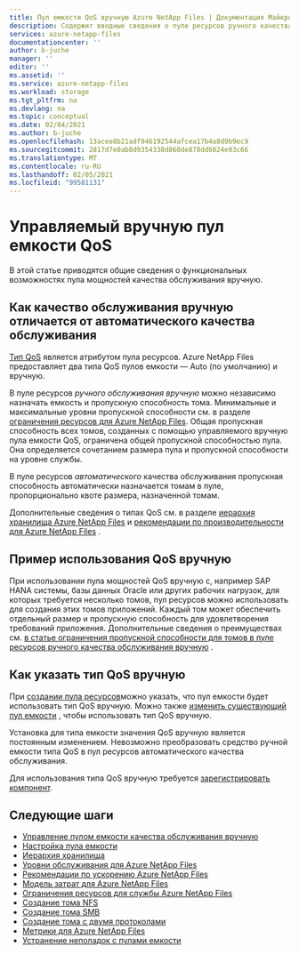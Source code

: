 ```yaml
---
title: Пул емкости QoS вручную Azure NetApp Files | Документация Майкрософт
description: Содержит вводные сведения о пуле ресурсов ручного качества обслуживания вручную и ссылки на дополнительные сведения.
services: azure-netapp-files
documentationcenter: ''
author: b-juche
manager: ''
editor: ''
ms.assetid: ''
ms.service: azure-netapp-files
ms.workload: storage
ms.tgt_pltfrm: na
ms.devlang: na
ms.topic: conceptual
ms.date: 02/04/2021
ms.author: b-juche
ms.openlocfilehash: 13acee8b21adf946192544afcea17b4a8d9b9ec9
ms.sourcegitcommit: 2817d7e0ab8d9354338d860de878dd6024e93c66
ms.translationtype: MT
ms.contentlocale: ru-RU
ms.lasthandoff: 02/05/2021
ms.locfileid: "99581131"
---
```

# <a name="manual-qos-capacity-pool"></a>Управляемый вручную пул емкости QoS

В этой статье приводятся общие сведения о функциональных возможностях пула мощностей качества обслуживания вручную.

## <a name="how-manual-qos-differs-from-auto-qos"></a>Как качество обслуживания вручную отличается от автоматического качества обслуживания

[Тип QoS](azure-netapp-files-understand-storage-hierarchy.md#qos_types) является атрибутом пула ресурсов. Azure NetApp Files предоставляет два типа QoS пулов емкости — Auto (по умолчанию) и вручную.  

В пуле ресурсов *ручного обслуживания вручную* можно независимо назначать емкость и пропускную способность тома. Минимальные и максимальные уровни пропускной способности см. в разделе [ограничения ресурсов для Azure NetApp Files](azure-netapp-files-resource-limits.md#resource-limits). Общая пропускная способность всех томов, созданных с помощью управляемого вручную пула емкости QoS, ограничена общей пропускной способностью пула. Она определяется сочетанием размера пула и пропускной способности на уровне службы. 

В пуле ресурсов *автоматического* качества обслуживания пропускная способность автоматически назначается томам в пуле, пропорционально квоте размера, назначенной томам.  

Дополнительные сведения о типах QoS см. в разделе [иерархия хранилища Azure NetApp Files](azure-netapp-files-understand-storage-hierarchy.md) и [рекомендации по производительности для Azure NetApp Files](azure-netapp-files-performance-considerations.md) .

## <a name="example-of-using-manual-qos"></a>Пример использования QoS вручную

При использовании пула мощностей QoS вручную с, например SAP HANA системы, базы данных Oracle или других рабочих нагрузок, для которых требуется несколько томов, пул ресурсов можно использовать для создания этих томов приложений.  Каждый том может обеспечить отдельный размер и пропускную способность для удовлетворения требований приложения.  Дополнительные сведения о преимуществах см. [в статье ограничения пропускной способности для томов в пуле ресурсов ручного качества обслуживания вручную](azure-netapp-files-service-levels.md#throughput-limit-examples-of-volumes-in-a-manual-qos-capacity-pool) .  

## <a name="how-to-specify-the-manual-qos-type"></a>Как указать тип QoS вручную

При [создании пула ресурсов](azure-netapp-files-set-up-capacity-pool.md)можно указать, что пул емкости будет использовать тип QoS вручную.  Можно также [изменить существующий пул емкости](manage-manual-qos-capacity-pool.md#change-to-qos) , чтобы использовать тип QoS вручную. 

Установка для типа емкости значения QoS вручную является постоянным изменением. Невозможно преобразовать средство ручной емкости типа QoS в пул ресурсов автоматического качества обслуживания. 

Для использования типа QoS вручную требуется [зарегистрировать компонент](manage-manual-qos-capacity-pool.md#register-the-feature).  

## <a name="next-steps"></a>Следующие шаги

* [Управление пулом емкости качества обслуживания вручную](manage-manual-qos-capacity-pool.md)
* [Настройка пула емкости](azure-netapp-files-set-up-capacity-pool.md)
* [Иерархия хранилища](azure-netapp-files-understand-storage-hierarchy.md) 
* [Уровни обслуживания для Azure NetApp Files](azure-netapp-files-service-levels.md)
* [Рекомендации по ускорению Azure NetApp Files](azure-netapp-files-performance-considerations.md)
* [Модель затрат для Azure NetApp Files](azure-netapp-files-cost-model.md)
* [Ограничения ресурсов для службы Azure NetApp Files](azure-netapp-files-resource-limits.md)
* [Создание тома NFS](azure-netapp-files-create-volumes.md)
* [Создание тома SMB](azure-netapp-files-create-volumes-smb.md)
* [Создание тома с двумя протоколами](create-volumes-dual-protocol.md)
* [Метрики для Azure NetApp Files](azure-netapp-files-metrics.md)
* [Устранение неполадок с пулами емкости](troubleshoot-capacity-pools.md)
